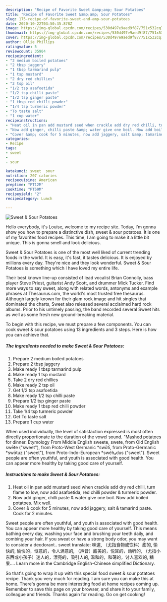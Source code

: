 ```yaml
---
description: "Recipe of Favorite Sweet &amp;amp; Sour Potatoes"
title: "Recipe of Favorite Sweet &amp;amp; Sour Potatoes"
slug: 175-recipe-of-favorite-sweet-and-amp-sour-potatoes
date: 2020-10-22T03:50:35.878Z
image: https://img-global.cpcdn.com/recipes/530d497e9aed9f87/751x532cq70/sweet-sour-potatoes-recipe-main-photo.jpg
thumbnail: https://img-global.cpcdn.com/recipes/530d497e9aed9f87/751x532cq70/sweet-sour-potatoes-recipe-main-photo.jpg
cover: https://img-global.cpcdn.com/recipes/530d497e9aed9f87/751x532cq70/sweet-sour-potatoes-recipe-main-photo.jpg
author: Ollie Phillips
ratingvalue: 5
reviewcount: 35904
recipeingredient:
- "2 medium boiled potatoes"
- "2 tbsp jaggery"
- "1 tbsp tarmarind pulp"
- "1 tsp mustard"
- "2 dry red chillies"
- "2 tsp oil"
- "1/2 tsp asafoetida"
- "1/2 tsp chilli paste"
- "1/2 tsp ginger paste"
- "1 tbsp red chilli powder"
- "1/4 tsp turmeric powder"
- "To taste salt"
- "1 cup water"
recipeinstructions:
- "Heat oil in pan add mustard seed when crackle add dry red chilli, turn flame to low, now add asafoetida, red chilli powder &amp; turmeric powder."
- "Now add ginger, chilli paste &amp; water give one boil. Now add boiled potatoes. Mix well."
- "Cover &amp; cook for 5 minutes, now add jaggery, salt &amp; tamarind paste. Cook for 2 minutes."
categories:
- Recipe
tags:
- sweet
- 
- sour

katakunci: sweet  sour 
nutrition: 207 calories
recipecuisine: American
preptime: "PT12M"
cooktime: "PT59M"
recipeyield: "2"
recipecategory: Lunch

---
```



![Sweet &amp; Sour Potatoes](https://img-global.cpcdn.com/recipes/530d497e9aed9f87/751x532cq70/sweet-sour-potatoes-recipe-main-photo.jpg)

Hello everybody, it's Louise, welcome to my recipe site. Today, I'm gonna show you how to prepare a distinctive dish, sweet &amp; sour potatoes. It is one of my favorites food recipes. This time, I am going to make it a little bit unique. This is gonna smell and look delicious.

Sweet &amp; Sour Potatoes is one of the most well liked of current trending foods in the world. It is easy, it's fast, it tastes delicious. It is enjoyed by millions every day. They're nice and they look wonderful. Sweet &amp; Sour Potatoes is something which I have loved my entire life.

Their best known line-up consisted of lead vocalist Brian Connolly, bass player Steve Priest, guitarist Andy Scott, and drummer Mick Tucker. Find more ways to say sweet, along with related words, antonyms and example phrases at Thesaurus.com, the world&#39;s most trusted free thesaurus. Although largely known for their glam rock image and hit singles that dominated the charts, Sweet also released several acclaimed hard rock albums. Prior to his untimely passing, the band recorded several Sweet hits as well as some fresh new ground-breaking material.


To begin with this recipe, we must prepare a few components. You can cook sweet &amp; sour potatoes using 13 ingredients and 3 steps. Here is how you can achieve that.

<!--inarticleads1-->

##### The ingredients needed to make Sweet &amp; Sour Potatoes:

1. Prepare 2 medium boiled potatoes
1. Prepare 2 tbsp jaggery
1. Make ready 1 tbsp tarmarind pulp
1. Make ready 1 tsp mustard
1. Take 2 dry red chillies
1. Make ready 2 tsp oil
1. Get 1/2 tsp asafoetida
1. Make ready 1/2 tsp chilli paste
1. Prepare 1/2 tsp ginger paste
1. Make ready 1 tbsp red chilli powder
1. Take 1/4 tsp turmeric powder
1. Get To taste salt
1. Prepare 1 cup water


When used individually, the level of satisfaction expressed is most often directly proportionate to the duration of the vowel sound. &#34;Mashed potatoes for dinner. Etymology From Middle English sweete, swete, from Old English swēte (&#34;sweet&#34;), from Proto-West Germanic *swōtī, from Proto-Germanic *swōtuz (&#34;sweet&#34;), from Proto-Indo-European *swéh₂dus (&#34;sweet&#34;). Sweet people are often youthful, and youth is associated with good health. You can appear more healthy by taking good care of yourself. 

<!--inarticleads2-->

##### Instructions to make Sweet &amp; Sour Potatoes:

1. Heat oil in pan add mustard seed when crackle add dry red chilli, turn flame to low, now add asafoetida, red chilli powder &amp; turmeric powder.
1. Now add ginger, chilli paste &amp; water give one boil. Now add boiled potatoes. Mix well.
1. Cover &amp; cook for 5 minutes, now add jaggery, salt &amp; tamarind paste. Cook for 2 minutes.


Sweet people are often youthful, and youth is associated with good health. You can appear more healthy by taking good care of yourself. This means bathing every day, washing your face and brushing your teeth daily, and combing your hair. If you sweat or have a strong body odor, you may want to consider a deodorant.. sweet translate: 味道, （尤指食物或饮料）甜的, 愉快的, 愉快的，惬意的，令人满意的, （声音）甜美的，悦耳的，动听的, （尤指小东西或小孩子）迷人的，漂亮的，吸引人的, 温和的，和蔼的，讨人喜欢的, 糖果…. Learn more in the Cambridge English-Chinese simplified Dictionary. 

So that's going to wrap it up with this special food sweet &amp; sour potatoes recipe. Thank you very much for reading. I am sure you can make this at home. There's gonna be more interesting food at home recipes coming up. Remember to save this page on your browser, and share it to your family, colleague and friends. Thanks again for reading. Go on get cooking!
